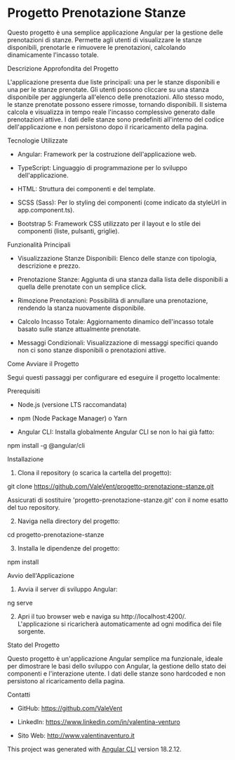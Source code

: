 # Progetto Prenotazione Stanze

Questo progetto è una semplice applicazione Angular per la gestione delle prenotazioni di stanze. Permette agli utenti di visualizzare le stanze disponibili, prenotarle e rimuovere le prenotazioni, calcolando dinamicamente l'incasso totale.


Descrizione Approfondita del Progetto

L'applicazione presenta due liste principali: una per le stanze disponibili e una per le stanze prenotate. Gli utenti possono cliccare su una stanza disponibile per aggiungerla all'elenco delle prenotazioni. Allo stesso modo, le stanze prenotate possono essere rimosse, tornando disponibili. Il sistema calcola e visualizza in tempo reale l'incasso complessivo generato dalle prenotazioni attive. I dati delle stanze sono predefiniti all'interno del codice dell'applicazione e non persistono dopo il ricaricamento della pagina.


Tecnologie Utilizzate

- Angular: Framework per la costruzione dell'applicazione web.

- TypeScript: Linguaggio di programmazione per lo sviluppo dell'applicazione.

- HTML: Struttura dei componenti e del template.

- SCSS (Sass): Per lo styling dei componenti (come indicato da styleUrl in app.component.ts).

- Bootstrap 5: Framework CSS utilizzato per il layout e lo stile dei componenti (liste, pulsanti, griglie).


Funzionalità Principali

- Visualizzazione Stanze Disponibili: Elenco delle stanze con tipologia, descrizione e prezzo.

- Prenotazione Stanze: Aggiunta di una stanza dalla lista delle disponibili a quella delle prenotate con un semplice click.

- Rimozione Prenotazioni: Possibilità di annullare una prenotazione, rendendo la stanza nuovamente disponibile.

- Calcolo Incasso Totale: Aggiornamento dinamico dell'incasso totale basato sulle stanze attualmente prenotate.

- Messaggi Condizionali: Visualizzazione di messaggi specifici quando non ci sono stanze disponibili o prenotazioni attive.


Come Avviare il Progetto

Segui questi passaggi per configurare ed eseguire il progetto localmente:


Prerequisiti

- Node.js (versione LTS raccomandata)

- npm (Node Package Manager) o Yarn

- Angular CLI: Installa globalmente Angular CLI se non lo hai già fatto:

npm install -g @angular/cli


Installazione

1. Clona il repository (o scarica la cartella del progetto):

git clone https://github.com/ValeVent/progetto-prenotazione-stanze.git

Assicurati di sostituire 'progetto-prenotazione-stanze.git' con il nome esatto del tuo repository.

2. Naviga nella directory del progetto:

cd progetto-prenotazione-stanze

3. Installa le dipendenze del progetto:

npm install


Avvio dell'Applicazione

1. Avvia il server di sviluppo Angular:

ng serve

2. Apri il tuo browser web e naviga su http://localhost:4200/. L'applicazione si ricaricherà automaticamente ad ogni modifica dei file sorgente.

Stato del Progetto

Questo progetto è un'applicazione Angular semplice ma funzionale, ideale per dimostrare le basi dello sviluppo con Angular, la gestione dello stato dei componenti e l'interazione utente. I dati delle stanze sono hardcoded e non persistono al ricaricamento della pagina.


Contatti

- GitHub: https://github.com/ValeVent

- LinkedIn: https://www.linkedin.com/in/valentina-venturo

- Sito Web: http://www.valentinaventuro.it

This project was generated with [Angular CLI](https://github.com/angular/angular-cli) version 18.2.12.

